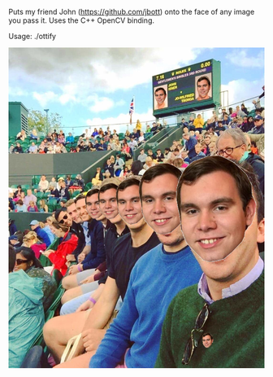 Puts my friend John (https://github.com/jbott) onto the face of any image you pass it. Uses the C++ OpenCV binding.

Usage: ./ottify <image>

![alt tag](https://github.com/dtsiedel/Ottify/blob/master/outputs/randos.ott.jpg)
